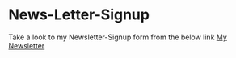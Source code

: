 # News-Letter-Signup
 Take a look to my Newsletter-Signup form from the below link
[My Newsletter](https://newsletter-signup-jay.herokuapp.com/)
